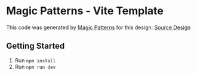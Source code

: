 # Magic Patterns - Vite Template

This code was generated by [Magic Patterns](https://magicpatterns.com) for this design: [Source Design](https://www.magicpatterns.com/c/wh7dnnvrjxndv7ugde47rj)

## Getting Started

1. Run `npm install`
2. Run `npm run dev`
